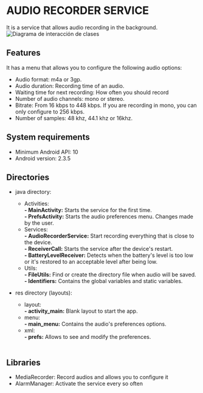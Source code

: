 # AUDIO RECORDER SERVICE
It is a service that allows audio recording in the background.<br/>
![Diagrama de interacción de clases](https://github.com/rfcx-espol/AudioRecorderService/blob/master/diagrama.jpg?raw=true)

## Features
It has a menu that allows you to configure the following audio options:
- Audio format: m4a or 3gp.
- Audio duration: Recording time of an audio.
- Waiting time for next recording: How often you should record
- Number of audio channels: mono or stereo.
- Bitrate: From 16 kbps to 448 kbps. If you are recording in mono, you can only configure to 256 kbps.
- Number of samples: 48 khz, 44.1 khz or 16khz.

## System requirements
- Minimum Android API: 10 <br/>
- Android version: 2.3.5

## Directories
- java directory:

  - Activities: <br/>
    **- MainActivity:** Starts the service for the first time. <br/>
    **- PrefsActivity:** Starts the audio preferences menu. Changes made by the user. <br/>
  - Services: <br/>
    **- AudioRecorderService:** Start recording everything that is close to the device. <br/>
    **- ReceiverCall:** Starts the service after the device's restart. <br/>
    **- BatteryLevelReceiver:** Detects when the battery's level is too low or it's restored to an acceptable level after being low. <br/>
  - Utils: <br/>
    **- FileUtils:** Find or create the directory file when audio will be saved. <br/>
    **- Identifiers:** Contains the global variables and static variables. <br/>
- res directory (layouts):

  - layout: <br/>
    **- activity_main:** Blank layout to start the app. <br/>
  - menu: <br/>
    **- main_menu:** Contains the audio's preferences options. <br/>
  - xml: <br/>
    **- prefs:** Allows to see and modify the preferences. <br/><br/>

## Libraries
- MediaRecorder: Record audios and allows you to configure it <br/>
- AlarmManager: Activate the service every so often
